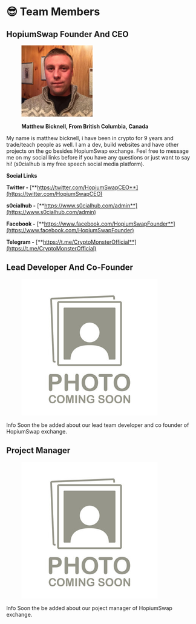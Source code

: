 # 😎 Team Members

## HopiumSwap Founder And CEO

<div align="left">

<figure><img src=".gitbook/assets/306841773_499773082157485_5412527597842951864_n.jpg" alt="" width="188"><figcaption><p><strong>Matthew Bicknell, From British Columbia, Canada</strong></p></figcaption></figure>

</div>

My name is matthew bicknell, i have been in crypto for 9 years and trade/teach people as well. I am a dev, build websites and have other projects on the go besides HopiumSwap exchange. Feel free to message me on my social links before if you have any questions or just want to say hi! (s0cialhub is my free speech social media platform).

**Social Links**

**Twitter -** [**https://twitter.com/HopiumSwapCEO**](https://twitter.com/HopiumSwapCEO)

**s0cialhub -** [**https://www.s0cialhub.com/admin**](https://www.s0cialhub.com/admin)

**Facebook -** [**https://www.facebook.com/HopiumSwapFounder**](https://www.facebook.com/HopiumSwapFounder)

**Telegram -** [**https://t.me/CryptoMonsterOfficial**](https://t.me/CryptoMonsterOfficial)





## Lead Developer And Co-Founder

<div align="left">

<figure><img src=".gitbook/assets/360_F_463667026_B6L8IGy2cgGYdYOkN8hBE55B1zpcVvDc.jpg" alt=""><figcaption></figcaption></figure>

</div>

Info Soon the be added about our lead team developer and co founder of HopiumSwap exchange.&#x20;

## Project Manager&#x20;

<div align="left">

<figure><img src=".gitbook/assets/360_F_463667026_B6L8IGy2cgGYdYOkN8hBE55B1zpcVvDc.jpg" alt=""><figcaption></figcaption></figure>

</div>

Info Soon the be added about our poject manager of HopiumSwap exchange.
